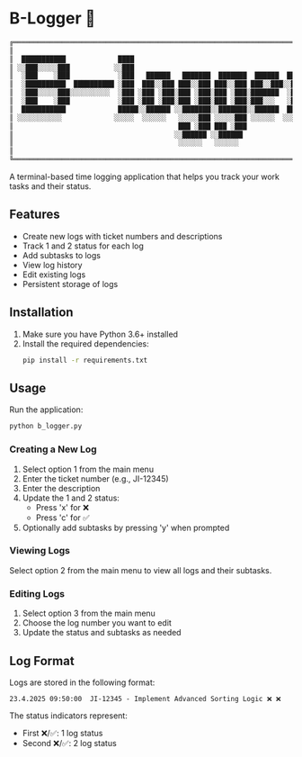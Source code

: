 # B-Logger 🚀
   ```bash
╔══════════════════════════════════════════════════════════════════════════════╗
║                                                                              ║
║  ███████████             ████                                                ║
║ ░░███░░░░░███           ░░███                                                ║
║  ░███    ░███            ░███   ██████   ███████  ███████  ██████  ████████  ║
║  ░██████████  ██████████ ░███  ███░░███ ███░░███ ███░░███ ███░░███░░███░░███ ║
║  ░███░░░░░███░░░░░░░░░░  ░███ ░███ ░███░███ ░███░███ ░███░███████  ░███ ░░░  ║
║  ░███    ░███            ░███ ░███ ░███░███ ░███░███ ░███░███░░░   ░███      ║
║  ███████████             █████░░██████ ░░███████░░███████░░██████  █████     ║
║ ░░░░░░░░░░░             ░░░░░  ░░░░░░   ░░░░░███ ░░░░░███ ░░░░░░  ░░░░░      ║
║                                         ███ ░███ ███ ░███                    ║
║                                        ░░██████ ░░██████                     ║
║                                         ░░░░░░   ░░░░░░                      ║
║                                                                              ║
╚══════════════════════════════════════════════════════════════════════════════╝ 
   ```
A terminal-based time logging application that helps you track your work tasks and their status.

## Features

- Create new logs with ticket numbers and descriptions
- Track 1 and 2 status for each log
- Add subtasks to logs
- View log history
- Edit existing logs
- Persistent storage of logs

## Installation

1. Make sure you have Python 3.6+ installed
2. Install the required dependencies:
   ```bash
   pip install -r requirements.txt
   ```

## Usage

Run the application:
```bash
python b_logger.py
```

### Creating a New Log

1. Select option 1 from the main menu
2. Enter the ticket number (e.g., JI-12345)
3. Enter the description
4. Update the 1 and 2 status:
   - Press 'x' for ❌
   - Press 'c' for ✅
5. Optionally add subtasks by pressing 'y' when prompted

### Viewing Logs

Select option 2 from the main menu to view all logs and their subtasks.

### Editing Logs

1. Select option 3 from the main menu
2. Choose the log number you want to edit
3. Update the status and subtasks as needed

## Log Format

Logs are stored in the following format:
```
23.4.2025 09:50:00  JI-12345 - Implement Advanced Sorting Logic ❌ ❌
```

The status indicators represent:
- First ❌/✅: 1 log status
- Second ❌/✅: 2 log status 
